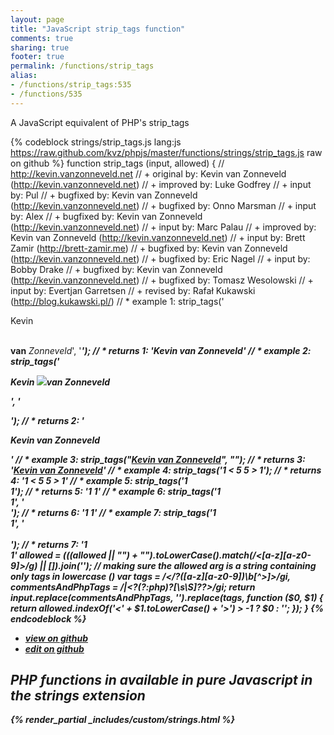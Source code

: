 ```yaml
---
layout: page
title: "JavaScript strip_tags function"
comments: true
sharing: true
footer: true
permalink: /functions/strip_tags
alias:
- /functions/strip_tags:535
- /functions/535
---
```

<!-- Generated by Rakefile:build -->
A JavaScript equivalent of PHP's strip_tags

{% codeblock strings/strip_tags.js lang:js https://raw.github.com/kvz/phpjs/master/functions/strings/strip_tags.js raw on github %}
function strip_tags (input, allowed) {
    // http://kevin.vanzonneveld.net
    // +   original by: Kevin van Zonneveld (http://kevin.vanzonneveld.net)
    // +   improved by: Luke Godfrey
    // +      input by: Pul
    // +   bugfixed by: Kevin van Zonneveld (http://kevin.vanzonneveld.net)
    // +   bugfixed by: Onno Marsman
    // +      input by: Alex
    // +   bugfixed by: Kevin van Zonneveld (http://kevin.vanzonneveld.net)
    // +      input by: Marc Palau
    // +   improved by: Kevin van Zonneveld (http://kevin.vanzonneveld.net)
    // +      input by: Brett Zamir (http://brett-zamir.me)
    // +   bugfixed by: Kevin van Zonneveld (http://kevin.vanzonneveld.net)
    // +   bugfixed by: Eric Nagel
    // +      input by: Bobby Drake
    // +   bugfixed by: Kevin van Zonneveld (http://kevin.vanzonneveld.net)
    // +   bugfixed by: Tomasz Wesolowski
    // +      input by: Evertjan Garretsen
    // +    revised by: Rafał Kukawski (http://blog.kukawski.pl/)
    // *     example 1: strip_tags('<p>Kevin</p> <br /><b>van</b> <i>Zonneveld</i>', '<i><b>');
    // *     returns 1: 'Kevin <b>van</b> <i>Zonneveld</i>'
    // *     example 2: strip_tags('<p>Kevin <img src="someimage.png" onmouseover="someFunction()">van <i>Zonneveld</i></p>', '<p>');
    // *     returns 2: '<p>Kevin van Zonneveld</p>'
    // *     example 3: strip_tags("<a href='http://kevin.vanzonneveld.net'>Kevin van Zonneveld</a>", "<a>");
    // *     returns 3: '<a href='http://kevin.vanzonneveld.net'>Kevin van Zonneveld</a>'
    // *     example 4: strip_tags('1 < 5 5 > 1');
    // *     returns 4: '1 < 5 5 > 1'
    // *     example 5: strip_tags('1 <br/> 1');
    // *     returns 5: '1  1'
    // *     example 6: strip_tags('1 <br/> 1', '<br>');
    // *     returns 6: '1  1'
    // *     example 7: strip_tags('1 <br/> 1', '<br><br/>');
    // *     returns 7: '1 <br/> 1'
    allowed = (((allowed || "") + "").toLowerCase().match(/<[a-z][a-z0-9]*>/g) || []).join(''); // making sure the allowed arg is a string containing only tags in lowercase (<a><b><c>)
    var tags = /<\/?([a-z][a-z0-9]*)\b[^>]*>/gi,
        commentsAndPhpTags = /<!--[\s\S]*?-->|<\?(?:php)?[\s\S]*?\?>/gi;
    return input.replace(commentsAndPhpTags, '').replace(tags, function ($0, $1) {
        return allowed.indexOf('<' + $1.toLowerCase() + '>') > -1 ? $0 : '';
    });
}
{% endcodeblock %}

 - [view on github](https://github.com/kvz/phpjs/blob/master/functions/strings/strip_tags.js)
 - [edit on github](https://github.com/kvz/phpjs/edit/master/functions/strings/strip_tags.js)

## PHP functions in available in pure Javascript in the strings extension
{% render_partial _includes/custom/strings.html %}
